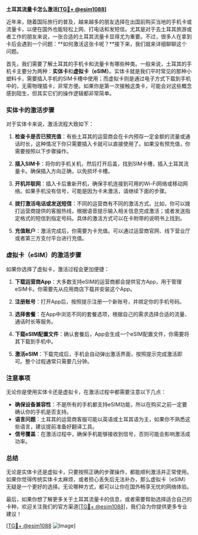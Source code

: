 **土耳其流量卡怎么激活[[TG💪+ @esim1088](https://t.me/s/esim1088)]**

近年来，随着国际旅行的普及，越来越多的朋友选择在出国前购买当地的手机卡或流量卡，以便在国外也能轻松上网、打电话和发短信。尤其是对于去土耳其旅游或者工作的朋友来说，一张合适的土耳其流量卡显得尤为重要。不过，很多人在拿到卡后会遇到一个问题：**如何激活这张卡呢？**接下来，我们就来详细聊聊这个问题。

首先，我们需要了解土耳其的手机卡和流量卡有哪些种类。一般来说，土耳其的手机卡主要分为两种：**实体卡**和**虚拟卡（eSIM）**。实体卡就是我们平时常见的那种小塑料卡，需要插入手机的SIM卡槽中使用；而虚拟卡则是通过电子方式下载到手机中的，无需物理插卡，非常方便。如果你是第一次接触这类卡，可能会对这些概念感到陌生，但其实它们的操作逻辑都非常简单。

### 实体卡的激活步骤

对于实体卡来说，激活流程大致如下：

1. **检查卡是否已预充值**：有些土耳其的运营商会在卡内预存一定金额的流量或通话时长，这种情况下你只需要插入卡就可以直接使用了。如果没有预充值，你需要按照以下步骤操作。

2. **插入SIM卡**：将你的手机关机，然后打开后盖，找到SIM卡槽，插入土耳其流量卡。确保插入方向正确，以免损坏卡槽。

3. **开机并联网**：插入卡后重新开机，确保手机连接到可用的Wi-Fi网络或移动网络。如果手机没有信号，可能是因为卡未激活，请继续下面的步骤。

4. **拨打激活电话或发送短信**：不同的运营商有不同的激活方式。比如，你可以拨打运营商提供的客服热线，根据语音提示输入相关信息完成激活；或者发送指定格式的短信到指定号码。具体的激活方式可以在卡附带的说明书上找到。

5. **充值账户**：激活完成后，你需要为卡充值。可以通过运营商官网、线下营业厅或者第三方支付平台进行充值。

### 虚拟卡（eSIM）的激活步骤

如果你选择了虚拟卡，激活过程会更加便捷：

1. **下载运营商App**：大多数支持eSIM的运营商都会提供官方App，用于管理eSIM卡。你需要先从应用商店下载并安装这个App。

2. **注册账号**：打开App后，按照提示注册一个新账号，并绑定你的手机号码。

3. **选择套餐**：在App中浏览不同的套餐选项，根据自己的需求选择合适的流量、通话时长等服务。

4. **下载eSIM配置文件**：确认套餐后，App会生成一个eSIM配置文件，你需要将其下载到手机中。

5. **激活eSIM**：下载完成后，手机会自动弹出激活界面，按照提示完成激活即可。整个过程通常只需要几分钟。

### 注意事项

无论你是使用实体卡还是虚拟卡，在激活过程中都需要注意以下几点：

- **确保设备兼容性**：不是所有的手机都支持eSIM功能，所以在购买之前一定要确认你的手机是否支持。
- **语言问题**：土耳其的运营商客服可能以英语或土耳其语为主，如果你不熟悉这些语言，建议提前准备好翻译工具。
- **信号覆盖**：在激活过程中，确保手机能够接收到信号，否则可能会影响激活成功率。

### 总结

无论是实体卡还是虚拟卡，只要按照正确的步骤操作，都能顺利激活并正常使用。如果你觉得传统实体卡太麻烦，或者担心丢失后无法补办，那么虚拟卡（eSIM）无疑是一个更好的选择。无论哪种方式，都可以让你在国外畅享无忧的网络体验。

最后，如果你想了解更多关于土耳其流量卡的信息，或者需要帮助选择适合自己的卡种，欢迎关注我们的官方渠道[[TG💪+ @esim1088](https://t.me/s/esim1088)]，我们会为你提供更多专业建议！

[[TG💪+ @esim1088](https://t.me/s/esim1088) ![Image](https://i.postimg.cc/4NQfJmqS/Snipaste-2025-05-13-00-14-12.png)]